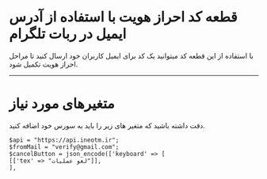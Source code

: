 # قطعه کد احراز هویت با استفاده از آدرس ایمیل در ربات تلگرام
با استفاده از این قطعه کد میتوانید یک کد برای ایمیل کاربران خود ارسال کنید تا مراحل احراز هویت تکمیل شود.

------------------------

# متغیرهای مورد نیاز
دقت داشته باشید که متغیر های زیر را باید به سورس خود اضافه کنید.

```
$api = "https://api.ineotm.ir";
$fromMail = "verify@gmail.com";
$cancelButton = json_encode(['keyboard' => [
[['tex' => "لغو عملیات"]],
],
```
